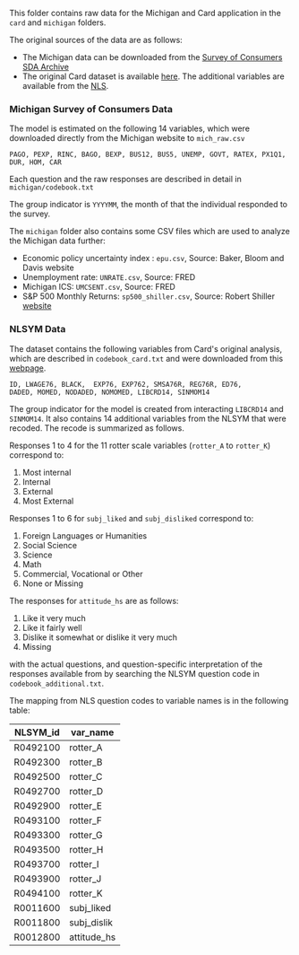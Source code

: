 This folder contains raw data for the Michigan and Card application in the `card` and `michigan`
folders.

The original sources of the data are as follows:

 - The Michigan data can be downloaded from the [Survey of Consumers SDA Archive](https://data.sca.isr.umich.edu/sda-public/cgi-bin/hsda?harcsda+sca)
 - The original Card dataset is available [here](http://davidcard.berkeley.edu/data_sets.html). The additional variables are available from the [NLS](https://www.nlsinfo.org/investigator/pages/login.jsp).


### Michigan Survey of Consumers Data

The model is estimated on the following 14 variables, which were downloaded directly
from the Michigan website to `mich_raw.csv`
```
PAGO, PEXP, RINC, BAGO, BEXP, BUS12, BUS5, UNEMP, GOVT, RATEX, PX1Q1, DUR, HOM, CAR
```
Each question and the raw responses are described in detail in `michigan/codebook.txt`

The group indicator is `YYYYMM`, the month of that the individual responded to the survey.

The `michigan` folder also contains some CSV files which are used to analyze the Michigan data further:
- Economic policy uncertainty index : `epu.csv`, Source: Baker, Bloom and Davis website
- Unemployment rate: `UNRATE.csv`, Source: FRED
- Michigan ICS: `UMCSENT.csv`, Source: FRED
- S&P 500 Monthly Returns: `sp500_shiller.csv`, Source: Robert Shiller [website](http://www.econ.yale.edu/~shiller/data.htm)

### NLSYM Data

The dataset contains the following variables from Card's original analysis,
which are described in `codebook_card.txt` and were downloaded from this [webpage](https://davidcard.berkeley.edu/data_sets.html).
```
ID, LWAGE76, BLACK,  EXP76, EXP762, SMSA76R, REG76R, ED76,
DADED, MOMED, NODADED, NOMOMED, LIBCRD14, SINMOM14
```
The group indicator for the model is created from interacting `LIBCRD14` and `SINMOM14`.
It also contains 14 additional variables from the NLSYM that were recoded. The recode is summarized as follows.

Responses 1 to 4 for the 11 rotter scale variables (`rotter_A` to `rotter_K`) correspond to:
1. Most internal
2. Internal
3. External
4. Most External

Responses 1 to 6 for `subj_liked` and `subj_disliked` correspond to:
1. Foreign Languages or Humanities
2. Social Science
3. Science
4. Math
5. Commercial, Vocational or Other
6. None or Missing

The responses for `attitude_hs` are as follows:

1. Like it very much
2. Like it fairly well
3. Dislike it somewhat or dislike it very much
4. Missing

with the actual questions, and question-specific interpretation of the responses available from by searching the NLSYM question code in `codebook_additional.txt`.

The mapping from NLS question codes to variable names is in the following table:

| NLSYM_id | var_name    |
|----------|-------------|
| R0492100 | rotter_A    |
| R0492300 | rotter_B    |
| R0492500 | rotter_C    |
| R0492700 | rotter_D    |
| R0492900 | rotter_E    |
| R0493100 | rotter_F    |
| R0493300 | rotter_G    |
| R0493500 | rotter_H    |
| R0493700 | rotter_I    |
| R0493900 | rotter_J    |
| R0494100 | rotter_K    |
| R0011600 | subj_liked  |
| R0011800 | subj_dislik |
| R0012800 | attitude_hs |
